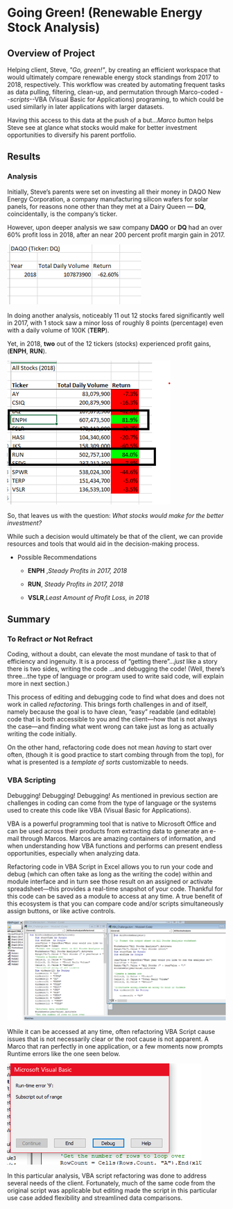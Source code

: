 # Going Green! (Renewable Energy Stock Analysis)

## Overview of Project

Helping client, Steve, _"Go, green!"_, by creating an efficient workspace that would ultimately compare renewable energy stock standings from 2017 to 2018, respectively. This workflow was created by automating frequent tasks as data pulling, filtering, clean-up, and permutation through Marco-coded --_scripts_--VBA (Visual Basic for Applications) programing, to which could be used similarly in later applications with larger datasets. 

Having this access to this data at the push of a but…_Marco button_ helps Steve see at glance what stocks would make for better investment opportunities to diversify his parent portfolio.

## Results

### Analysis 

Initially, Steve’s parents were set on investing all their money in DAQO New Energy Corporation, a company manufacturing silicon wafers for solar panels, for reasons none other than they met at a Dairy Queen — **DQ**, coincidentally, is the company’s ticker.

However, upon deeper analysis we saw company **DAQO** or **DQ** had an over 60% profit loss in 2018, after an near 200 percent profit margin gain in 2017.

![profit_loss](additionalresources/profit_loss.png)

In doing another analysis, noticeably 11 out 12 stocks fared significantly well in 2017, with 1 stock saw a minor loss of roughly 8 points (percentage) even with a daily volume of 100K (**TERP**). 

Yet, in 2018, **two** out of the 12 tickers (stocks) experienced profit gains, (**ENPH**, **RUN**).

![profit_stocks](additionalresources/profit_stocks.png)

So, that leaves us with the question: *What *stocks* would make for the better investment?* 

While such a decision would ultimately be that of the client, we can provide resources and tools that would aid in the decision-making process. 

*  Possible Recommendations
 
     * **ENPH** ,*Steady Profits in 2017, 2018*
     * **RUN**, *Steady Profits in 2017, 2018*
     
     * **VSLR**,*Least Amount of Profit Loss, in 2018*


## Summary

### To Refract _or_ Not Refract

Coding, without a doubt, can elevate the most mundane of task to that of efficiency and ingenuity. It is a process of “getting there”…*just* like a story there is two sides, writing the code …and debugging the code! (Well, there’s three…the type of language or program used to write said code, will explain more in next section.)

This process of editing and debugging code to find what does and does not work in called _refactoring_.  This brings forth challenges in and of itself, namely because the goal is to have clean, “easy” readable (and editable) code that is both accessible to you and the client—how that is not always the case—and finding what went wrong can take just as long as actually writing the code initially. 

On the other hand, refactoring code does not mean *having* to start over often, (though it is good practice to start combing through from the top), for what is presented is a _template of sorts_ customizable to needs. 

### VBA Scripting

Debugging! Debugging! Debugging! As mentioned in previous section are challenges in coding can come from the type of language or the systems used to create this code like VBA (Visual Basic for Applications). 

VBA is a powerful programming tool that is native to Microsoft Office and can be used across their products from extracting data to generate an e-mail through Marcos.  Marcos are amazing containers of information, and when understanding how VBA functions and performs can present endless opportunities, especially when analyzing data.

Refactoring code in VBA Script in Excel allows you to run your code and debug (which can often take as long as the writing the code) within and module interface and in turn see those result on an assigned or activate spreadsheet—this provides a real-time snapshot of your code. Thankful for this code can be saved as a module to access at any time.  A true benefit of this ecosystem is that you can compare code and/or scripts simultaneously assign buttons, or like active controls. 

![multiple_modules](additionalresources/multiple_modules.png)

While it can be accessed at any time, often refactoring VBA Script cause issues that is not necessarily clear or the root cause is not apparent. A Marco that ran perfectly in one application, or a few moments now prompts Runtime errors like the one seen below. 

![runtime_error](additionalresources/runtime_error.png)

In this particular analysis, VBA script refactoring was done to address several needs of the client. Fortunately, much of the same code from the original script was applicable but editing made the script in this particular use case added flexibility and streamlined data comparisons.
